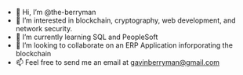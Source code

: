 - 👋 Hi, I’m @the-berryman
- 👀 I’m interested in blockchain, cryptography, web development, and network security.
- 🌱 I’m currently learning SQL and PeopleSoft
- 💞️ I’m looking to collaborate on an ERP Application inforporating the blockchain
- 📫 Feel free to send me an email at gavinberryman@gmail.com

<!---

--->
